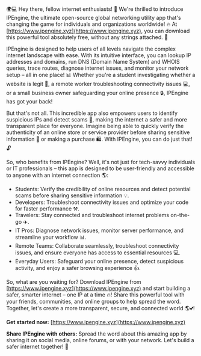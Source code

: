 🌍💻 Hey there, fellow internet enthusiasts! 🤩 We're thrilled to introduce IPEngine, the ultimate open-source global networking utility app that's changing the game for individuals and organizations worldwide! 🔥 At [https://www.ipengine.xyz](https://www.ipengine.xyz), you can download this powerful tool absolutely free, without any strings attached. 🎉

IPEngine is designed to help users of all levels navigate the complex internet landscape with ease. With its intuitive interface, you can lookup IP addresses and domains, run DNS (Domain Name System) and WHOIS queries, trace routes, diagnose internet issues, and monitor your network setup – all in one place! 📊 Whether you're a student investigating whether a website is legit 👀, a remote worker troubleshooting connectivity issues 💻, or a small business owner safeguarding your online presence 🔒, IPEngine has got your back!

But that's not all. This incredible app also empowers users to identify suspicious IPs and detect scams 🚨, making the internet a safer and more transparent place for everyone. Imagine being able to quickly verify the authenticity of an online store or service provider before sharing sensitive information 💸 or making a purchase 🛍️. With IPEngine, you can do just that! 🔓

So, who benefits from IPEngine? Well, it's not just for tech-savvy individuals or IT professionals – this app is designed to be user-friendly and accessible to anyone with an internet connection 🌎:

* Students: Verify the credibility of online resources and detect potential scams before sharing sensitive information 💡.
* Developers: Troubleshoot connectivity issues and optimize your code for faster performance ⚒️.
* Travelers: Stay connected and troubleshoot internet problems on-the-go ✈️.
* IT Pros: Diagnose network issues, monitor server performance, and streamline your workflow 📊.
* Remote Teams: Collaborate seamlessly, troubleshoot connectivity issues, and ensure everyone has access to essential resources 💻.
* Everyday Users: Safeguard your online presence, detect suspicious activity, and enjoy a safer browsing experience 👍.

So, what are you waiting for? Download IPEngine from [https://www.ipengine.xyz](https://www.ipengine.xyz) and start building a safer, smarter internet – one IP at a time 🔥! Share this powerful tool with your friends, communities, and online groups to help spread the word. Together, let's create a more transparent, secure, and connected world 🌎💕!

**Get started now:** [https://www.ipengine.xyz](https://www.ipengine.xyz)

**Share IPEngine with others:** Spread the word about this amazing app by sharing it on social media, online forums, or with your network. Let's build a safer internet together! 💪